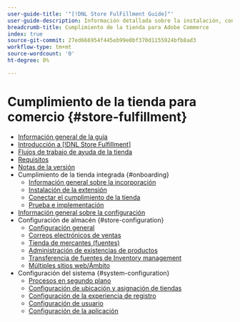 ```yaml
---
user-guide-title: '"[!DNL Store FulFillment Guide]"'
user-guide-description: Información detallada sobre la instalación, configuración y uso del llenado de tiendas para Adobe Commerce.
breadcrumb-title: Cumplimiento de la tienda para Adobe Commerce
index: true
source-git-commit: 27ed666954f445eb99e0bf370d1155924bfb8ad3
workflow-type: tm+mt
source-wordcount: '0'
ht-degree: 0%

---
```



# Cumplimiento de la tienda para comercio {#store-fulfillment}

- [Información general de la guía](guide-overview.md)
- [Introducción a [!DNL Store Fulfillment]](introduction.md)
- [Flujos de trabajo de ayuda de la tienda](store-assist-modules.md)
- [Requisitos](solution-requirements.md)
- [Notas de la versión](release-notes.md)
- Cumplimiento de la tienda integrada {#onboarding}
   - [Información general sobre la incorporación](onboard.md)
   - [Instalación de la extensión](install.md)
   - [Conectar el cumplimiento de la tienda](connect-set-up-service.md)
   - [Prueba e implementación](test-and-deploy.md)
- [Información general sobre la configuración](service-config-settings-overview.md)
- Configuración de almacén {#store-configuration}
   - [Configuración general](enable-general.md)
   - [Correos electrónicos de ventas](sales-emails.md)
   - [Tienda de mercantes (fuentes)](merchant-store-configuration.md)
   - [Administración de existencias de productos](product-stock.md)
   - [Transferencia de fuentes de Inventory management](inventory-stock-transfer.md)
   - [Múltiples sitios web/Ámbito](multi-site-and-scope-config.md)
- Configuración del sistema {#system-configuration}
   - [Procesos en segundo plano](background-processes.md)
   - [Configuración de ubicación y asignación de tiendas](store-location-map-provider-setup.md)
   - [Configuración de la experiencia de registro](check-in-experience-setup.md)
   - [Configuración de usuario](user-setup.md)
   - [Configuración de la aplicación](app-setup.md)


